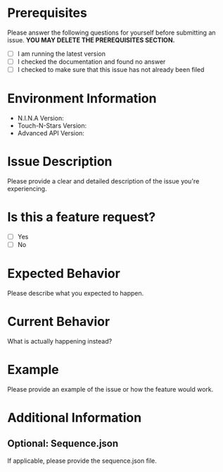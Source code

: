 # Prerequisites

Please answer the following questions for yourself before submitting an issue. **YOU MAY DELETE THE PREREQUISITES SECTION.**

- [ ] I am running the latest version
- [ ] I checked the documentation and found no answer
- [ ] I checked to make sure that this issue has not already been filed

# Environment Information

* N.I.N.A Version:
* Touch-N-Stars Version:
* Advanced API Version:

# Issue Description

Please provide a clear and detailed description of the issue you're experiencing.

# Is this a feature request?

- [ ] Yes
- [ ] No

# Expected Behavior

Please describe what you expected to happen.

# Current Behavior

What is actually happening instead?

# Example

Please provide an example of the issue or how the feature would work.

# Additional Information

## Optional: Sequence.json

If applicable, please provide the sequence.json file.